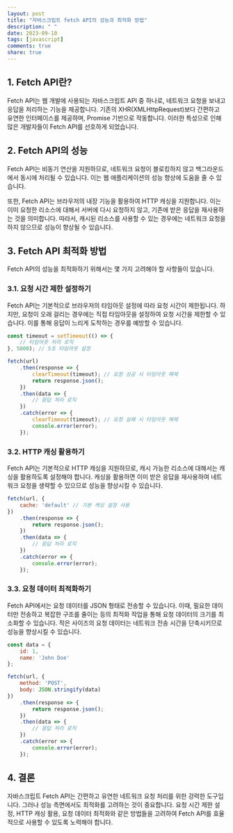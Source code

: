 ```yaml
---
layout: post
title: "자바스크립트 fetch API의 성능과 최적화 방법"
description: " "
date: 2023-09-10
tags: [javascript]
comments: true
share: true
---
```


## 1. Fetch API란?
Fetch API는 웹 개발에 사용되는 자바스크립트 API 중 하나로, 네트워크 요청을 보내고 응답을 처리하는 기능을 제공합니다. 기존의 XHR(XMLHttpRequest)보다 간편하고 유연한 인터페이스를 제공하며, Promise 기반으로 작동합니다. 이러한 특성으로 인해 많은 개발자들이 Fetch API를 선호하게 되었습니다.

## 2. Fetch API의 성능
Fetch API는 비동기 연산을 지원하므로, 네트워크 요청이 블로킹하지 않고 백그라운드에서 동시에 처리될 수 있습니다. 이는 웹 애플리케이션의 성능 향상에 도움을 줄 수 있습니다.

또한, Fetch API는 브라우저의 내장 기능을 활용하여 HTTP 캐싱을 지원합니다. 이는 이미 요청한 리소스에 대해서 서버에 다시 요청하지 않고, 기존에 받은 응답을 재사용하는 것을 의미합니다. 따라서, 캐시된 리소스를 사용할 수 있는 경우에는 네트워크 요청을 하지 않으므로 성능이 향상될 수 있습니다.

## 3. Fetch API 최적화 방법
Fetch API의 성능을 최적화하기 위해서는 몇 가지 고려해야 할 사항들이 있습니다.

### 3.1. 요청 시간 제한 설정하기
Fetch API는 기본적으로 브라우저의 타임아웃 설정에 따라 요청 시간이 제한됩니다. 하지만, 요청이 오래 걸리는 경우에는 직접 타임아웃을 설정하여 요청 시간을 제한할 수 있습니다. 이를 통해 응답이 느리게 도착하는 경우를 예방할 수 있습니다.

```javascript
const timeout = setTimeout(() => {
    // 타임아웃 처리 로직
}, 5000); // 5초 타임아웃 설정

fetch(url)
    .then(response => {
        clearTimeout(timeout); // 요청 성공 시 타임아웃 해제
        return response.json();
    })
    .then(data => {
        // 응답 처리 로직
    })
    .catch(error => {
        clearTimeout(timeout); // 요청 실패 시 타임아웃 해제
        console.error(error);
    });
```

### 3.2. HTTP 캐싱 활용하기
Fetch API는 기본적으로 HTTP 캐싱을 지원하므로, 캐시 가능한 리소스에 대해서는 캐싱을 활용하도록 설정해야 합니다. 캐싱을 활용하면 이미 받은 응답을 재사용하여 네트워크 요청을 생략할 수 있으므로 성능을 향상시킬 수 있습니다.

```javascript
fetch(url, {
    cache: 'default' // 기본 캐싱 설정 사용
})
    .then(response => {
        return response.json();
    })
    .then(data => {
        // 응답 처리 로직
    })
    .catch(error => {
        console.error(error);
    });
```

### 3.3. 요청 데이터 최적화하기
Fetch API에서는 요청 데이터를 JSON 형태로 전송할 수 있습니다. 이때, 필요한 데이터만 전송하고 복잡한 구조를 줄이는 등의 최적화 작업을 통해 요청 데이터의 크기를 최소화할 수 있습니다. 작은 사이즈의 요청 데이터는 네트워크 전송 시간을 단축시키므로 성능을 향상시킬 수 있습니다.

```javascript
const data = {
    id: 1,
    name: 'John Doe'
};

fetch(url, {
    method: 'POST',
    body: JSON.stringify(data)
})
    .then(response => {
        return response.json();
    })
    .then(data => {
        // 응답 처리 로직
    })
    .catch(error => {
        console.error(error);
    });
```

## 4. 결론
자바스크립트 Fetch API는 간편하고 유연한 네트워크 요청 처리를 위한 강력한 도구입니다. 그러나 성능 측면에서도 최적화를 고려하는 것이 중요합니다. 요청 시간 제한 설정, HTTP 캐싱 활용, 요청 데이터 최적화와 같은 방법들을 고려하여 Fetch API를 효율적으로 사용할 수 있도록 노력해야 합니다.